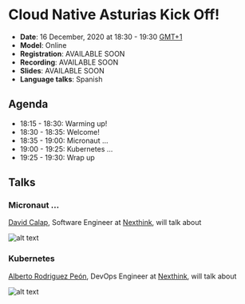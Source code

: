 # Cloud Native Asturias Kick Off!
- **Date**: 16 December, 2020 at 18:30 - 19:30 [GMT+1](https://www.timeanddate.com/worldclock/spain/madrid)
- **Model**: Online 
- **Registration**: AVAILABLE SOON
- **Recording**: AVAILABLE SOON
- **Slides**: AVAILABLE SOON
- **Language talks**: Spanish
## Agenda
- 18:15 - 18:30: Warming up!
- 18:30 - 18:35: Welcome!
- 18:35 - 19:00: Micronaut ...
- 19:00 - 19:25: Kubernetes ...
- 19:25 - 19:30: Wrap up
## Talks
### Micronaut ...
[David Calap](https://www.linkedin.com/in/david-calap-bayarri/), Software Engineer at [Nexthink](https://www.nexthink.com), will talk about

![alt text][david_calap_icon]

### Kubernetes
[Alberto Rodriguez Peón](https://www.linkedin.com/in/albertopeon/), DevOps Engineer at [Nexthink](https://www.nexthink.com), will talk about

![alt text][alberto_peon_icon]

[david_calap_icon]: https://media-exp1.licdn.com/dms/image/C4D03AQHjLXRpbaQD0A/profile-displayphoto-shrink_200_200/0?e=1611187200&v=beta&t=CGqiRFbW_pMZibNDxeqoDK0bBa35cZ9NeB7ROU1HFZI "David Calap - Nexthink"
[alberto_peon_icon]: https://media-exp1.licdn.com/dms/image/C5603AQGqAuae_T8qvQ/profile-displayphoto-shrink_200_200/0?e=1611187200&v=beta&t=oRhJc949nPkOAigPHJcMhJnOBhIvPmhX-24K1NV_cGU "Alberto Peón - Nexthink"